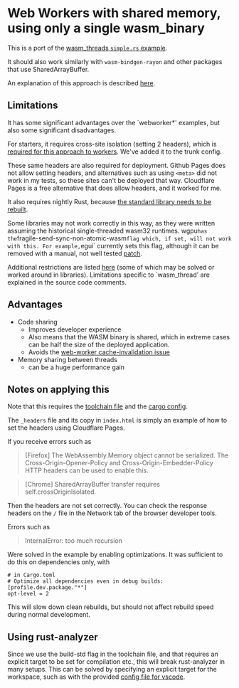# Web Workers with shared memory, using only a single wasm_binary

This is a port of the [wasm_threads `simple.rs` example](https://github.com/chemicstry/wasm_thread/tree/main?tab=readme-ov-file#simple).

It should also work similarly with `wasm-bindgen-rayon` and other packages that use SharedArrayBuffer.

An explanation of this approach is described [here](https://rustwasm.github.io/wasm-bindgen/examples/raytrace.html).

## Limitations

It has some significant advantages over the `webworker*' examples, but also some significant disadvantages.

For starters, it requires cross-site isolation (setting 2 headers), which is [required for this approach to workers](https://developer.mozilla.org/en-US/docs/Web/JavaScript/Reference/Global_Objects/SharedArrayBuffer#security_requirements).
We've added it to the trunk config.

These same headers are also required for deployment. Github Pages does not allow setting headers, and alternatives such as using `<meta>` did not work in my tests, so these sites can't be deployed that way. Cloudflare Pages is a free alternative that does allow headers, and it worked for me.

It also requires nightly Rust, because [the standard library needs to be rebuilt](https://github.com/RReverser/wasm-bindgen-rayon?tab=readme-ov-file#building-rust-code).

Some libraries may not work correctly in this way, as they were written assuming the historical single-threaded wasm32 runtimes. wgpu` has the `fragile-send-sync-non-atomic-wasm` flag which, if set, will not work with this. For example, `egui` currently sets this flag, although it can be removed with a manual, not well tested [patch](https://github.com/9SMTM6/egui/commit/11b00084e34c8b0ff40bac82274291dff64c26db).

Additional restrictions are listed [here](https://rustwasm.github.io/wasm-bindgen/examples/raytrace.html#caveats) (some of which may be solved or worked around in libraries). Limitations specific to `wasm_thread' are explained in the source code comments.

## Advantages

* Code sharing
  * Improves developer experience
  * Also means that the WASM binary is shared, which in extreme cases can be half the size of the deployed application.
  * Avoids the [web-worker cache-invalidation issue](https://github.com/trunk-rs/trunk/issues/405)
* Memory sharing between threads
  * can be a huge performance gain


## Notes on applying this

Note that this requires the [toolchain file](./rust-toolchain.toml) and the [cargo config](.cargo/config.toml).

The `_headers` file and its copy in `index.html` is simply an example of how to set the headers using Cloudflare Pages.

If you receive errors such as

> [Firefox] The WebAssembly.Memory object cannot be serialized. The Cross-Origin-Opener-Policy and Cross-Origin-Embedder-Policy HTTP headers can be used to enable this.

> [Chrome] SharedArrayBuffer transfer requires self.crossOriginIsolated.

Then the headers are not set correctly. You can check the response headers on the `/` file in the Network tab of the browser developer tools.

Errors such as
> InternalError: too much recursion

Were solved in the example by enabling optimizations. It was sufficient to do this on dependencies only, with

```
# in Cargo.toml
# Optimize all dependencies even in debug builds:
[profile.dev.package."*"]
opt-level = 2
```

This will slow down clean rebuilds, but should not affect rebuild speed during normal development.

## Using rust-analyzer

Since we use the build-std flag in the toolchain file, and that requires an explicit target to be set for compilation etc., this will break rust-analyzer in many setups. This can be solved by specifying an explicit target for the workspace, such as with the provided [config file for vscode](./.vscode/settings.json).
